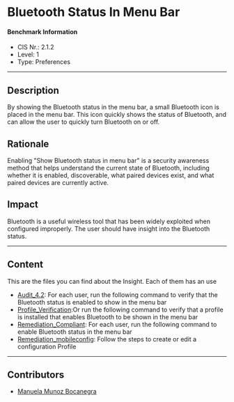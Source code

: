 # Bluetooth Status In Menu Bar
#### Benchmark Information
- CIS Nr.: 2.1.2
- Level: 1
- Type: Preferences
------------------------
## Description

By showing the Bluetooth status in the menu bar, a small Bluetooth icon is placed in the menu bar. This icon quickly shows the status of Bluetooth, and can allow the user to quickly turn Bluetooth on or off.


## Rationale

Enabling "Show Bluetooth status in menu bar" is a security awareness method that helps understand the current state of Bluetooth, including whether it is enabled, discoverable, what paired devices exist, and what paired devices are currently active.

## Impact

Bluetooth is a useful wireless tool that has been widely exploited when configured improperly. The user should have insight into the Bluetooth status.

---
## Content
This are the files you can find about the Insight. Each of them has an use 
* [Audit_4.2](https://github.com/apfelwerk/JamfProtectInsights/blob/main/PreferencesType/CIS_2.1.2_Bluetooth%20Status%20In%20Menu%20Bar/Audit_2.1.2.sh): For each user, run the following command to verify that the Bluetooth status is enabled to show in the menu bar
* [Profile_Verification](https://github.com/apfelwerk/JamfProtectInsights/blob/main/PreferencesType/CIS_2.1.2_Bluetooth%20Status%20In%20Menu%20Bar/Profile_Verification.sh):Or run the following command to verify that a profile is installed that enables Bluetooth to be shown in the menu bar
* [Remediation_Compliant](https://github.com/apfelwerk/JamfProtectInsights/blob/main/PreferencesType/CIS_2.1.2_Bluetooth%20Status%20In%20Menu%20Bar/Remediation_Compliant.sh): For each user, run the following command to enable Bluetooth status in the menu bar
* [Remediation_mobileconfig](https://github.com/apfelwerk/JamfProtectInsights/blob/main/NetworkingType/CIS_4.2_Wi-Fi%20Status%20In%20Menu%20Bar/Remediation_mobileconfig.md): Follow the steps to create or edit a configuration Profile
------------------------------------------------------------------------------------------------------------------------------------------------------------------------------------------------------------------------------------------------------------------------------------------------------------------------------
## Contributors
* [Manuela Munoz Bocanegra](https://github.com/manuelamunoz)


